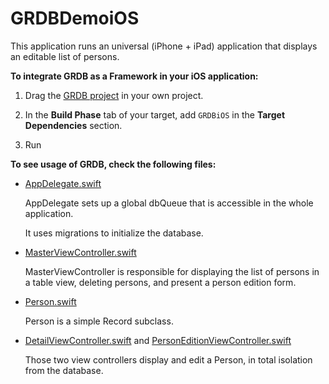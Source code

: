 GRDBDemoiOS
===========

This application runs an universal (iPhone + iPad) application that displays an editable list of persons.

**To integrate GRDB as a Framework in your iOS application:**

1. Drag the [GRDB project](../../GRDB.xcodeproj) in your own project.

2. In the **Build Phase** tab of your target, add `GRDBiOS` in the **Target Dependencies** section.

3. Run


**To see usage of GRDB, check the following files:**

- [AppDelegate.swift](GRDBDemoiOS/AppDelegate.swift)

    AppDelegate sets up a global dbQueue that is accessible in the whole application.
    
    It uses migrations to initialize the database.

- [MasterViewController.swift](GRDBDemoiOS/MasterViewController.swift)
    
    MasterViewController is responsible for displaying the list of persons in a table view, deleting persons, and present a person edition form.

- [Person.swift](GRDBDemoiOS/Person.swift)
    
    Person is a simple Record subclass.

- [DetailViewController.swift](GRDBDemoiOS/DetailViewController.swift) and [PersonEditionViewController.swift](GRDBDemoiOS/PersonEditionViewController.swift)
    
    Those two view controllers display and edit a Person, in total isolation from the database.
